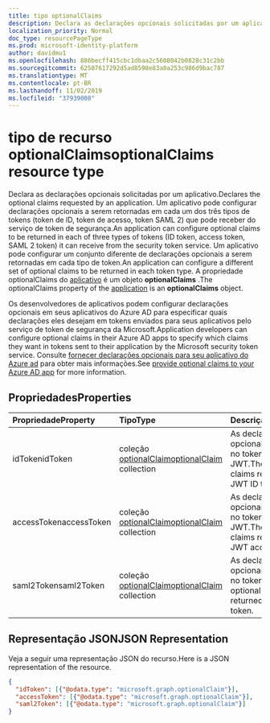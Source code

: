 ```yaml
---
title: tipo optionalClaims
description: Declara as declarações opcionais solicitadas por um aplicativo.
localization_priority: Normal
doc_type: resourcePageType
ms.prod: microsoft-identity-platform
author: davidmu1
ms.openlocfilehash: 886becff415cbc1dbaa2c5608042b0828c31c2bb
ms.sourcegitcommit: 62507617292d5ad8598e83a8a253c986d9bac787
ms.translationtype: MT
ms.contentlocale: pt-BR
ms.lasthandoff: 11/02/2019
ms.locfileid: "37939008"
---
```

# <a name="optionalclaims-resource-type"></a><span data-ttu-id="8b870-103">tipo de recurso optionalClaims</span><span class="sxs-lookup"><span data-stu-id="8b870-103">optionalClaims resource type</span></span>
<span data-ttu-id="8b870-104">Declara as declarações opcionais solicitadas por um aplicativo.</span><span class="sxs-lookup"><span data-stu-id="8b870-104">Declares the optional claims requested by an application.</span></span> <span data-ttu-id="8b870-105">Um aplicativo pode configurar declarações opcionais a serem retornadas em cada um dos três tipos de tokens (token de ID, token de acesso, token SAML 2) que pode receber do serviço de token de segurança.</span><span class="sxs-lookup"><span data-stu-id="8b870-105">An application can configure optional claims to be returned in each of three types of tokens (ID token, access token, SAML 2 token) it can receive from the security token service.</span></span> <span data-ttu-id="8b870-106">Um aplicativo pode configurar um conjunto diferente de declarações opcionais a serem retornadas em cada tipo de token.</span><span class="sxs-lookup"><span data-stu-id="8b870-106">An application can configure a different set of optional claims to be returned in each token type.</span></span> <span data-ttu-id="8b870-107">A propriedade optionalClaims do [aplicativo](application.md) é um objeto **optionalClaims** .</span><span class="sxs-lookup"><span data-stu-id="8b870-107">The optionalClaims property of the [application](application.md) is an **optionalClaims** object.</span></span>

<span data-ttu-id="8b870-108">Os desenvolvedores de aplicativos podem configurar declarações opcionais em seus aplicativos do Azure AD para especificar quais declarações eles desejam em tokens enviados para seus aplicativos pelo serviço de token de segurança da Microsoft.</span><span class="sxs-lookup"><span data-stu-id="8b870-108">Application developers can configure optional claims in their Azure AD apps to specify which claims they want in tokens sent to their application by the Microsoft security token service.</span></span> <span data-ttu-id="8b870-109">Consulte [fornecer declarações opcionais para seu aplicativo do Azure ad](https://docs.microsoft.com/en-us/azure/active-directory/develop/active-directory-optional-claims) para obter mais informações.</span><span class="sxs-lookup"><span data-stu-id="8b870-109">See [provide optional claims to your Azure AD app](https://docs.microsoft.com/en-us/azure/active-directory/develop/active-directory-optional-claims) for more information.</span></span>

## <a name="properties"></a><span data-ttu-id="8b870-110">Propriedades</span><span class="sxs-lookup"><span data-stu-id="8b870-110">Properties</span></span>
| <span data-ttu-id="8b870-111">Propriedade</span><span class="sxs-lookup"><span data-stu-id="8b870-111">Property</span></span>     | <span data-ttu-id="8b870-112">Tipo</span><span class="sxs-lookup"><span data-stu-id="8b870-112">Type</span></span>        | <span data-ttu-id="8b870-113">Descrição</span><span class="sxs-lookup"><span data-stu-id="8b870-113">Description</span></span> |
|:-------------|:------------|:------------|
|<span data-ttu-id="8b870-114">idToken</span><span class="sxs-lookup"><span data-stu-id="8b870-114">idToken</span></span>|<span data-ttu-id="8b870-115">coleção [optionalClaim](optionalclaim.md)</span><span class="sxs-lookup"><span data-stu-id="8b870-115">[optionalClaim](optionalclaim.md) collection</span></span>| <span data-ttu-id="8b870-116">As declarações opcionais retornadas no token de ID de JWT.</span><span class="sxs-lookup"><span data-stu-id="8b870-116">The optional claims returned in the JWT ID token.</span></span> |
|<span data-ttu-id="8b870-117">accessToken</span><span class="sxs-lookup"><span data-stu-id="8b870-117">accessToken</span></span>|<span data-ttu-id="8b870-118">coleção [optionalClaim](optionalclaim.md)</span><span class="sxs-lookup"><span data-stu-id="8b870-118">[optionalClaim](optionalclaim.md) collection</span></span>| <span data-ttu-id="8b870-119">As declarações opcionais retornadas no token de acesso JWT.</span><span class="sxs-lookup"><span data-stu-id="8b870-119">The optional claims returned in the JWT access token.</span></span> |
|<span data-ttu-id="8b870-120">saml2Token</span><span class="sxs-lookup"><span data-stu-id="8b870-120">saml2Token</span></span>|<span data-ttu-id="8b870-121">coleção [optionalClaim](optionalclaim.md)</span><span class="sxs-lookup"><span data-stu-id="8b870-121">[optionalClaim](optionalclaim.md) collection</span></span>| <span data-ttu-id="8b870-122">As declarações opcionais retornadas no token SAML.</span><span class="sxs-lookup"><span data-stu-id="8b870-122">The optional claims returned in the SAML token.</span></span>|

## <a name="json-representation"></a><span data-ttu-id="8b870-123">Representação JSON</span><span class="sxs-lookup"><span data-stu-id="8b870-123">JSON Representation</span></span>
<span data-ttu-id="8b870-124">Veja a seguir uma representação JSON do recurso.</span><span class="sxs-lookup"><span data-stu-id="8b870-124">Here is a JSON representation of the resource.</span></span>
<!--{
  "blockType": "resource",
  "@odata.type": "microsoft.graph.optionalClaims"
}-->
``` json
{
  "idToken": [{"@odata.type": "microsoft.graph.optionalClaim"}],
  "accessToken": [{"@odata.type": "microsoft.graph.optionalClaim"}],
  "saml2Token": [{"@odata.type": "microsoft.graph.optionalClaim"}]
}
```